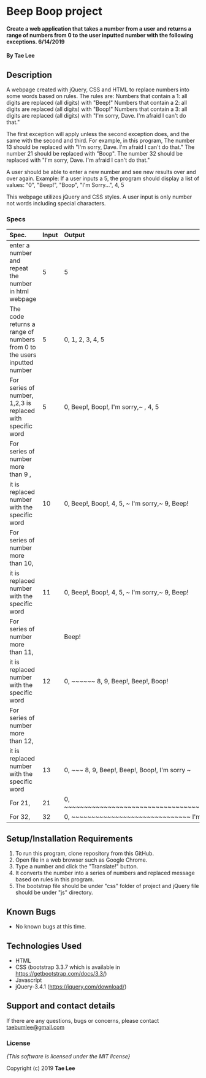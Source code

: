 # Beep Boop project

#### Create a web application that takes a number from a user and returns a range of numbers from 0 to the user inputted number with the following exceptions. 6/14/2019

#### By **Tae Lee**

## Description

A webpage created with jQuery, CSS and HTML to replace numbers into some words based on rules.
The rules are:
  Numbers that contain a 1: all digits are replaced (all digits) with "Beep!"
  Numbers that contain a 2: all digits are replaced (all digits) with "Boop!"
  Numbers that contain a 3: all digits are replaced (all digits) with "I'm sorry, Dave. I'm afraid I can't do that."

The first exception will apply unless the second exception does, and the same with the second and third. For example, in this program,
  The number 13 should be replaced with "I'm sorry, Dave. I'm afraid I can't do that."
  The number 21 should be replaced with "Boop".
  The number 32 should be replaced with "I'm sorry, Dave. I'm afraid I can't do that."

A user should be able to enter a new number and see new results over and over again.
Example: If a user inputs a 5, the program should display a list of values: "0", "Beep!", "Boop", "I'm Sorry...",
4, 5

This webpage utilizes jQuery and CSS styles. A user input is only number not words including special characters.

### Specs
| Spec.                                                                     | Input   | Output                                         |
| :-------------------------------------------------------------------------| :------ | :--------------------------------------------- |
| enter a number and repeat the number in html webpage                      | 5       | 5                                              |
| The code returns a range of numbers from 0 to the users inputted number   | 5       | 0, 1, 2, 3, 4, 5                               |
| For series of number, 1,2,3 is replaced with specific word                | 5       | 0, Beep!, Boop!, I'm sorry,~ , 4, 5            |
| For series of number more than 9 ,                                        |         |                                                |
| it is replaced number with the specific word                              | 10      | 0, Beep!, Boop!, 4, 5, ~ I'm sorry,~ 9, Beep!  |
| For series of number more than 10,                                        |         |                                                |
| it is replaced number with the specific word                              | 11      | 0, Beep!, Boop!, 4, 5, ~ I'm sorry,~ 9, Beep!  |
| For series of number more than 11,                                        |         | Beep!                                          |
| it is replaced number with the specific word                              | 12      | 0, ~~~~~~ 8, 9, Beep!, Beep!, Boop!            |
| For series of number more than 12,                                        |         |                                                |
| it is replaced number with the specific word                              | 13      | 0, ~~~ 8, 9, Beep!, Beep!, Boop!, I'm sorry ~  |
| For 21,                                                                   | 21      | 0, ~~~~~~~~~~~~~~~~~~~~~~~~~~~~~~~~~~~~~,Boop! |
| For 32,                                                                   | 32      | 0, ~~~~~~~~~~~~~~~~~~~~~~~~~~~~~~ I'm sorry ~  |

## Setup/Installation Requirements

1. To run this program, clone repository from this GitHub.
2. Open file in a web browser such as Google Chrome.
3. Type a number and click the "Translate!" button.
4. It converts the number into a series of numbers and replaced message based on rules in this program.
5. The bootstrap file should be under "css" folder of project and jQuery file should be under "js" directory.

## Known Bugs
* No known bugs at this time.

## Technologies Used
  * HTML
  * CSS (bootstrap 3.3.7 which is available in https://getbootstrap.com/docs/3.3/)
  * Javascript
  * jQuery-3.4.1 (https://jquery.com/download/)

## Support and contact details

If there are any questions, bugs or concerns, please contact taebumlee@gmail.com

### License

*{This software is licensed under the MIT license}*

Copyright (c) 2019 **Tae Lee**
